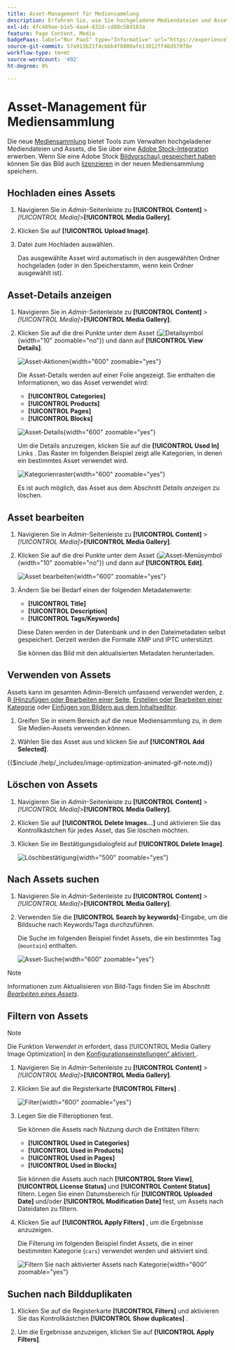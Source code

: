```yaml
---
title: Asset-Management für Mediensammlung
description: Erfahren Sie, wie Sie hochgeladene Mediendateien und Assets verwalten, die Sie über eine Adobe Stock-Integration erhalten.
exl-id: 4fc489ae-b1e5-4aa4-832d-cd88c58d103a
feature: Page Content, Media
badgePaas: label="Nur PaaS" type="Informative" url="https://experienceleague.adobe.com/en/docs/commerce/user-guides/product-solutions" tooltip="Gilt nur für Adobe Commerce in Cloud-Projekten (von Adobe verwaltete PaaS-Infrastruktur) und lokale Projekte."
source-git-commit: 57a913b21f4cbbb4f0800afe13012ff46d578f8e
workflow-type: tm+mt
source-wordcount: '492'
ht-degree: 0%

---
```


# Asset-Management für Mediensammlung

Die neue [Mediensammlung](media-gallery.md) bietet Tools zum Verwalten hochgeladener Mediendateien und Assets, die Sie über eine [Adobe Stock-Integration](adobe-stock.md) erwerben. Wenn Sie eine Adobe Stock [Bildvorschau) gespeichert haben](adobe-stock-save-preview.md) können Sie das Bild auch [lizenzieren](adobe-stock-license-image.md) in der neuen Mediensammlung speichern.

## Hochladen eines Assets

1. Navigieren Sie in _Admin_-Seitenleiste zu **[!UICONTROL Content]** > _[!UICONTROL Media]_>**[!UICONTROL Media Gallery]**.

1. Klicken Sie auf **[!UICONTROL Upload Image]**.

1. Datei zum Hochladen auswählen.

   Das ausgewählte Asset wird automatisch in den ausgewählten Ordner hochgeladen (oder in den Speicherstamm, wenn kein Ordner ausgewählt ist).

## Asset-Details anzeigen

1. Navigieren Sie in _Admin_-Seitenleiste zu **[!UICONTROL Content]** > _[!UICONTROL Media]_>**[!UICONTROL Media Gallery]**.

1. Klicken Sie auf die drei Punkte unter dem Asset (![Detailsymbol](./assets/media-gallery-asset-menu-icon.png){width="10" zoomable="no"}) und dann auf **[!UICONTROL View Details]**.

   ![Asset-Aktionen](./assets/media-gallery-asset-actions.png){width="600" zoomable="yes"}

   Die Asset-Details werden auf einer Folie angezeigt. Sie enthalten die Informationen, wo das Asset verwendet wird:

   - **[!UICONTROL Categories]**
   - **[!UICONTROL Products]**
   - **[!UICONTROL Pages]**
   - **[!UICONTROL Blocks]**

   ![Asset-Details](./assets/media-gallery-asset-details.png){width="600" zoomable="yes"}

   Um die Details anzuzeigen, klicken Sie auf die **[!UICONTROL Used In]** Links . Das Raster im folgenden Beispiel zeigt alle Kategorien, in denen ein bestimmtes Asset verwendet wird.

   ![Kategorienraster](./assets/media-gallery-asset-categories.png){width="600" zoomable="yes"}

   Es ist auch möglich, das Asset aus dem Abschnitt _Details anzeigen_ zu löschen.

## Asset bearbeiten

1. Navigieren Sie in _Admin_-Seitenleiste zu **[!UICONTROL Content]** > _[!UICONTROL Media]_>**[!UICONTROL Media Gallery]**.

1. Klicken Sie auf die drei Punkte unter dem Asset (![Asset-Menüsymbol](./assets/media-gallery-asset-menu-icon.png){width="10" zoomable="no"}) und dann auf **[!UICONTROL Edit]**.

   ![Asset bearbeiten](./assets/media-gallery-edit-asset.png){width="600" zoomable="yes"}

1. Ändern Sie bei Bedarf einen der folgenden Metadatenwerte:

   - **[!UICONTROL Title]**
   - **[!UICONTROL Description]**
   - **[!UICONTROL Tags/Keywords]**

   Diese Daten werden in der Datenbank und in den Dateimetadaten selbst gespeichert. Derzeit werden die Formate XMP und IPTC unterstützt.

   Sie können das Bild mit den aktualisierten Metadaten herunterladen.

## Verwenden von Assets

Assets kann im gesamten Admin-Bereich umfassend verwendet werden, z. B[ (Hinzufügen oder Bearbeiten einer Seite](page-add.md), [Erstellen oder Bearbeiten einer Kategorie](../catalog/category-create.md) oder [Einfügen von Bildern aus dem Inhaltseditor](editor-insert-image.md).

1. Greifen Sie in einem Bereich auf die neue Mediensammlung zu, in dem Sie Medien-Assets verwenden können.

1. Wählen Sie das Asset aus und klicken Sie auf **[!UICONTROL Add Selected]**.

{{$include /help/_includes/image-optimization-animated-gif-note.md}}

## Löschen von Assets

1. Navigieren Sie in _Admin_-Seitenleiste zu **[!UICONTROL Content]** > _[!UICONTROL Media]_>**[!UICONTROL Media Gallery]**.

1. Klicken Sie auf **[!UICONTROL Delete Images...]** und aktivieren Sie das Kontrollkästchen für jedes Asset, das Sie löschen möchten.

1. Klicken Sie im Bestätigungsdialogfeld auf **[!UICONTROL Delete Image]**.

   ![Löschbestätigung](./assets/media-gallery-bulk-delete-confirm.png){width="500" zoomable="yes"}

## Nach Assets suchen

1. Navigieren Sie in _Admin_-Seitenleiste zu **[!UICONTROL Content]** > _[!UICONTROL Media]_>**[!UICONTROL Media Gallery]**.

1. Verwenden Sie die **[!UICONTROL Search by keywords]**-Eingabe, um die Bildsuche nach Keywords/Tags durchzuführen.

   Die Suche im folgenden Beispiel findet Assets, die ein bestimmtes Tag (`mountain`) enthalten.

   ![Asset-Suche](./assets/media-gallery-asset-search.png){width="600" zoomable="yes"}

>[!NOTE]
>
>Informationen zum Aktualisieren von Bild-Tags finden Sie im Abschnitt _[Bearbeiten eines Assets](#edit-an-asset)_.

## Filtern von Assets

>[!NOTE]
>
>Die Funktion _Verwendet in_ erfordert, dass [!UICONTROL Media Gallery Image Optimization] in den [Konfigurationseinstellungen“ aktiviert ](media-gallery-image-optimization.md).

1. Navigieren Sie in _Admin_-Seitenleiste zu **[!UICONTROL Content]** > _[!UICONTROL Media]_>**[!UICONTROL Media Gallery]**.

1. Klicken Sie auf die Registerkarte **[!UICONTROL Filters]** .

   ![Filter](./assets/media-gallery-filters.png){width="600" zoomable="yes"}

1. Legen Sie die Filteroptionen fest.

   Sie können die Assets nach Nutzung durch die Entitäten filtern:

   - **[!UICONTROL Used in Categories]**
   - **[!UICONTROL Used in Products]**
   - **[!UICONTROL Used in Pages]**
   - **[!UICONTROL Used in Blocks]**

   Sie können die Assets auch nach **[!UICONTROL Store View]**, **[!UICONTROL License Status]** und **[!UICONTROL Content Status]** filtern. Legen Sie einen Datumsbereich für **[!UICONTROL Uploaded Date]** und/oder **[!UICONTROL Modification Date]** fest, um Assets nach Dateidaten zu filtern.

1. Klicken Sie auf **[!UICONTROL Apply Filters]** , um die Ergebnisse anzuzeigen.

   Die Filterung im folgenden Beispiel findet Assets, die in einer bestimmten Kategorie (`cars`) verwendet werden und aktiviert sind.

   ![Filtern Sie nach aktivierter Assets nach Kategorie](./assets/media-gallery-filter-by-category.png){width="600" zoomable="yes"}

## Suchen nach Bildduplikaten

1. Klicken Sie auf die Registerkarte **[!UICONTROL Filters]** und aktivieren Sie das Kontrollkästchen **[!UICONTROL Show duplicates]** .

1. Um die Ergebnisse anzuzeigen, klicken Sie auf **[!UICONTROL Apply Filters]**.
